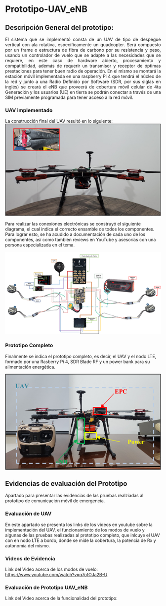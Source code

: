 # Prototipo-UAV_eNB
## Descripción General del prototipo:
<p style="text-align: justify;">
El sistema que se implementó consta de un UAV de tipo de despegue vertical con ala rotativa, específicamente un quadcopter. Será compuesto por un frame o estructura de fibra de carbono por su resistencia y peso, usando un controlador de vuelo que se adapte a las necesidades que se requiere, en este caso de hardware abierto, procesamiento y compatibilidad, además de requerir un transmisor y receptor de óptimas prestaciones para tener buen radio de operación.
  En el mismo se montará la estación móvil implementada en una raspberry Pi 4 que tendrá el núcleo de la red y junto a una Radio Definido por Software (SDR, por sus siglas en inglés) se creará el eNB que proveerá de cobertura móvil celular de 4ta Generación y los usuarios (UE) en tierra se podrán conectar a través de una SIM previamente programada para tener acceso a la red móvil.
</p>

### UAV implementado
La construcción final del UAV resultó en lo siguiente:
![UAV](https://github.com/Vichearias10/Evidencia_Pruebas-Prototipo-UAV_eNB/blob/main/UAV.png)


Para realizar las conexiones electrónicas se construyó el siguiente diagrama, el cual indica el correcto ensamble de todos los componentes. Para lograr esto, se ha acudido a documentación de cada uno de los componentes, así como también reviews en YouTube y asesorías con una persona especializada en el tema.

![Conexiones UAV](https://github.com/Vichearias10/Evidencia_Pruebas-Prototipo-UAV_eNB/blob/main/Diagrama.png)

### Prototipo Completo
Finalmente se indica el prototipo completo, es decir, el UAV y el nodo LTE, formado por una Rasberry Pi 4, SDR Blade RF y un power bank para su alimentación energética.

![Prototipo Completo](https://github.com/Vichearias10/Evidencia_Pruebas-Prototipo-UAV_eNB/blob/main/Prototipo_Completo.png)

## Evidencias de evaluación del Prototipo
Apartado para presentar las evidencias de las pruebas realziadas al prototipo de comunicación móvil de emergencia.

### Evaluación de UAV
En este apartado se presenta los links de los videos en youtube sobre la implementación del UAV, el funcionamiento de los modos de vuelo y algunas de las pruebas realizadas al prototipo completo, que inlcuye el UAV con en nodo LTE a bordo, donde se mide la cobertura, la potencia de Rx y autonomía del mismo.

### Videos de Evidencia
Link del Video acerca de los modos de vuelo:
https://www.youtube.com/watch?v=q7ofOJa2B-U

### Evaluación de Prototipo UAV_eNB
Link del Video acerca de la funcionalidad del prototipo:
